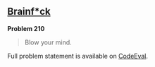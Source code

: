 [Brainf*ck][ce]
---------------

**Problem 210**

> Blow your mind.

Full problem statement is available on [CodeEval][ce].

[ce]: https://www.codeeval.com/browse/210/
      "View problem statement on CodeEval"
